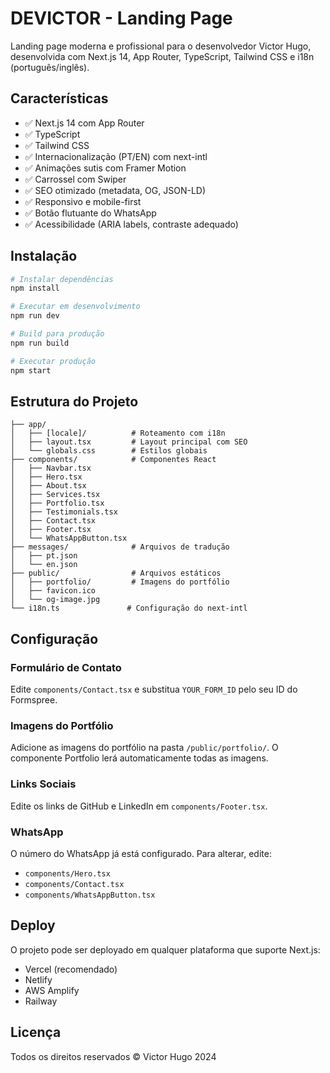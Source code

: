 # DEVICTOR - Landing Page

Landing page moderna e profissional para o desenvolvedor Victor Hugo, desenvolvida com Next.js 14, App Router, TypeScript, Tailwind CSS e i18n (português/inglês).

## Características

- ✅ Next.js 14 com App Router
- ✅ TypeScript
- ✅ Tailwind CSS
- ✅ Internacionalização (PT/EN) com next-intl
- ✅ Animações sutis com Framer Motion
- ✅ Carrossel com Swiper
- ✅ SEO otimizado (metadata, OG, JSON-LD)
- ✅ Responsivo e mobile-first
- ✅ Botão flutuante do WhatsApp
- ✅ Acessibilidade (ARIA labels, contraste adequado)

## Instalação

```bash
# Instalar dependências
npm install

# Executar em desenvolvimento
npm run dev

# Build para produção
npm run build

# Executar produção
npm start
```

## Estrutura do Projeto

```
├── app/
│   ├── [locale]/          # Roteamento com i18n
│   ├── layout.tsx         # Layout principal com SEO
│   └── globals.css        # Estilos globais
├── components/            # Componentes React
│   ├── Navbar.tsx
│   ├── Hero.tsx
│   ├── About.tsx
│   ├── Services.tsx
│   ├── Portfolio.tsx
│   ├── Testimonials.tsx
│   ├── Contact.tsx
│   ├── Footer.tsx
│   └── WhatsAppButton.tsx
├── messages/              # Arquivos de tradução
│   ├── pt.json
│   └── en.json
├── public/                # Arquivos estáticos
│   ├── portfolio/         # Imagens do portfólio
│   ├── favicon.ico
│   └── og-image.jpg
└── i18n.ts               # Configuração do next-intl
```

## Configuração

### Formulário de Contato

Edite `components/Contact.tsx` e substitua `YOUR_FORM_ID` pelo seu ID do Formspree.

### Imagens do Portfólio

Adicione as imagens do portfólio na pasta `/public/portfolio/`. O componente Portfolio lerá automaticamente todas as imagens.

### Links Sociais

Edite os links de GitHub e LinkedIn em `components/Footer.tsx`.

### WhatsApp

O número do WhatsApp já está configurado. Para alterar, edite:
- `components/Hero.tsx`
- `components/Contact.tsx`
- `components/WhatsAppButton.tsx`

## Deploy

O projeto pode ser deployado em qualquer plataforma que suporte Next.js:
- Vercel (recomendado)
- Netlify
- AWS Amplify
- Railway

## Licença

Todos os direitos reservados © Victor Hugo 2024


